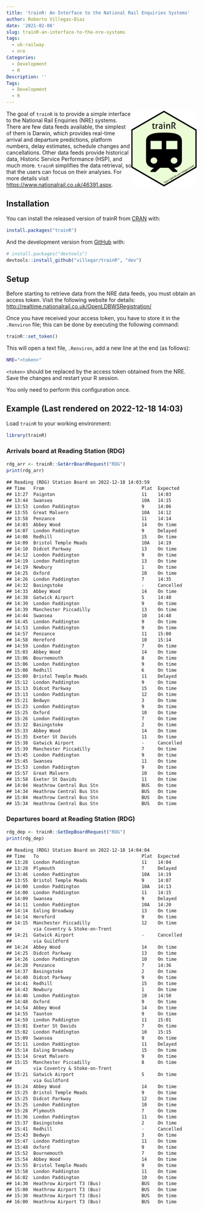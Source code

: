 ```yaml
---
title: 'trainR: An Interface to the National Rail Enquiries Systems'
author: Roberto Villegas-Diaz
date: '2021-02-08'
slug: trainR-an-interface-to-the-nre-systems
tags:
  - uk-railway
  - nre
Categories:
  - Development
  - R
Description: ''
Tags:
  - Development
  - R
---
```


<img src="https://raw.githubusercontent.com/villegar/trainR/main/inst/images/logo.png" alt="logo" align="right" height=200px/>

The goal of `trainR` is to provide a simple interface to the 
National Rail Enquiries (NRE) systems. There are few data feeds 
available, the simplest of them is Darwin, which provides real-time 
arrival and departure predictions, platform numbers, delay estimates, 
schedule changes and cancellations. Other data feeds provide historical 
data, Historic Service Performance (HSP), and much more. `trainR` 
simplifies the data retrieval, so that the users can focus on their 
analyses. For more details visit 
https://www.nationalrail.co.uk/46391.aspx.

## Installation

You can install the released version of trainR from [CRAN](https://CRAN.R-project.org) with:

``` r
install.packages("trainR")
```

And the development version from [GitHub](https://github.com/) with:

``` r
# install.packages("devtools")
devtools::install_github("villegar/trainR", "dev")
```

## Setup
Before starting to retrieve data from the NRE data feeds, you must obtain an access token. 
Visit the following website for details: http://realtime.nationalrail.co.uk/OpenLDBWSRegistration/

Once you have received your access token, you have to store it in the `.Renviron` file; this can be 
done by executing the following command:


```r
trainR::set_token()
```

This will open a text file, `.Renviron`, add a new line at the end (as follows):

```bash
NRE="<token>"
```

`<token>` should be replaced by the access token obtained from the NRE. Save the changes and restart 
your R session.

You only need to perform this configuration once.

## Example (Last rendered on 2022-12-18 14:03)

Load `trainR` to your working environment:

```r
library(trainR)
```

### Arrivals board at Reading Station (RDG)


```r
rdg_arr <- trainR::GetArrBoardRequest("RDG")
print(rdg_arr)
```

```
## Reading (RDG) Station Board on 2022-12-18 14:03:59
## Time   From                                    Plat  Expected
## 13:27  Paignton                                11    14:03
## 13:44  Swansea                                 10A   14:15
## 13:53  London Paddington                       9     14:06
## 13:55  Great Malvern                           10A   14:12
## 13:58  Penzance                                11    14:14
## 14:03  Abbey Wood                              14    On time
## 14:07  London Paddington                       9     Delayed
## 14:08  Redhill                                 15    On time
## 14:09  Bristol Temple Meads                    10A   14:19
## 14:10  Didcot Parkway                          13    On time
## 14:12  London Paddington                       9     On time
## 14:19  London Paddington                       13    On time
## 14:19  Newbury                                 1     On time
## 14:25  Oxford                                  10    On time
## 14:26  London Paddington                       7     14:35
## 14:32  Basingstoke                             -     Cancelled
## 14:33  Abbey Wood                              14    On time
## 14:38  Gatwick Airport                         5     14:40
## 14:39  London Paddington                       9     On time
## 14:39  Manchester Piccadilly                   13    On time
## 14:44  Swansea                                 10    14:48
## 14:45  London Paddington                       9     On time
## 14:53  London Paddington                       9     On time
## 14:57  Penzance                                11    15:00
## 14:58  Hereford                                10    15:14
## 14:59  London Paddington                       7     On time
## 15:03  Abbey Wood                              14    On time
## 15:06  Bournemouth                             8     On time
## 15:06  London Paddington                       9     On time
## 15:08  Redhill                                 6     On time
## 15:09  Bristol Temple Meads                    11    Delayed
## 15:12  London Paddington                       9     On time
## 15:13  Didcot Parkway                          15    On time
## 15:13  London Paddington                       12    On time
## 15:21  Bedwyn                                  3     On time
## 15:23  London Paddington                       9     On time
## 15:25  Oxford                                  10    On time
## 15:26  London Paddington                       7     On time
## 15:32  Basingstoke                             2     On time
## 15:33  Abbey Wood                              14    On time
## 15:35  Exeter St Davids                        11    On time
## 15:38  Gatwick Airport                         -     Cancelled
## 15:39  Manchester Piccadilly                   7     On time
## 15:45  London Paddington                       9     On time
## 15:45  Swansea                                 11    On time
## 15:53  London Paddington                       9     On time
## 15:57  Great Malvern                           10    On time
## 15:58  Exeter St Davids                        11    On time
## 14:04  Heathrow Central Bus Stn                BUS   On time
## 14:34  Heathrow Central Bus Stn                BUS   On time
## 15:04  Heathrow Central Bus Stn                BUS   On time
## 15:34  Heathrow Central Bus Stn                BUS   On time
```

### Departures board at Reading Station (RDG)


```r
rdg_dep <- trainR::GetDepBoardRequest("RDG")
print(rdg_dep)
```

```
## Reading (RDG) Station Board on 2022-12-18 14:04:04
## Time   To                                      Plat  Expected
## 13:28  London Paddington                       11    14:04
## 13:28  Plymouth                                7     Delayed
## 13:46  London Paddington                       10A   14:19
## 13:55  Bristol Temple Meads                    9     14:07
## 14:00  London Paddington                       10A   14:13
## 14:00  London Paddington                       11    14:15
## 14:09  Swansea                                 9     Delayed
## 14:11  London Paddington                       10A   14:20
## 14:14  Ealing Broadway                         13    On time
## 14:14  Hereford                                9     On time
## 14:15  Manchester Piccadilly                   12    On time
##        via Coventry & Stoke-on-Trent           
## 14:21  Gatwick Airport                         -     Cancelled
##        via Guildford                           
## 14:24  Abbey Wood                              14    On time
## 14:25  Didcot Parkway                          13    On time
## 14:26  London Paddington                       10    On time
## 14:28  Penzance                                7     14:36
## 14:37  Basingstoke                             2     On time
## 14:40  Didcot Parkway                          9     On time
## 14:41  Redhill                                 15    On time
## 14:43  Newbury                                 1     On time
## 14:46  London Paddington                       10    14:50
## 14:48  Oxford                                  9     On time
## 14:54  Abbey Wood                              14    On time
## 14:55  Taunton                                 9     On time
## 14:59  London Paddington                       11    15:01
## 15:01  Exeter St Davids                        7     On time
## 15:02  London Paddington                       10    15:15
## 15:09  Swansea                                 9     On time
## 15:11  London Paddington                       11    Delayed
## 15:14  Ealing Broadway                         15    On time
## 15:14  Great Malvern                           9     On time
## 15:15  Manchester Piccadilly                   8     On time
##        via Coventry & Stoke-on-Trent           
## 15:21  Gatwick Airport                         5     On time
##        via Guildford                           
## 15:24  Abbey Wood                              14    On time
## 15:25  Bristol Temple Meads                    9     On time
## 15:25  Didcot Parkway                          12    On time
## 15:25  London Paddington                       10    On time
## 15:28  Plymouth                                7     On time
## 15:36  London Paddington                       11    On time
## 15:37  Basingstoke                             2     On time
## 15:41  Redhill                                 -     Cancelled
## 15:43  Bedwyn                                  3     On time
## 15:47  London Paddington                       11    On time
## 15:48  Oxford                                  9     On time
## 15:52  Bournemouth                             7     On time
## 15:54  Abbey Wood                              14    On time
## 15:55  Bristol Temple Meads                    9     On time
## 15:58  London Paddington                       11    On time
## 16:02  London Paddington                       10    On time
## 14:30  Heathrow Airport T3 (Bus)               BUS   On time
## 15:00  Heathrow Airport T3 (Bus)               BUS   On time
## 15:30  Heathrow Airport T3 (Bus)               BUS   On time
## 16:00  Heathrow Airport T3 (Bus)               BUS   On time
```
